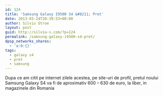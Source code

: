 ```yaml
---
id: 124
title: 'Samsung Galaxy I9500 S4 &#8211; Pret'
date: 2013-03-24T20:39:53+00:00
author: Silviu Stroe
layout: post
guid: http://silviu-s.com/?p=124
permalink: /samsung-galaxy-i9500-s4-pret/
dpsp_networks_shares:
  - 'a:0:{}'
tags:
  - galaxy s4
  - pret
  - samsung
---
```

Dupa ce am citit pe internet zilele acestea, pe site-uri de profil, pretul noului Samsung Galaxy S4 va fi de aproximativ 600 &#8211; 630 de euro, la liber, in magazinele din Romania